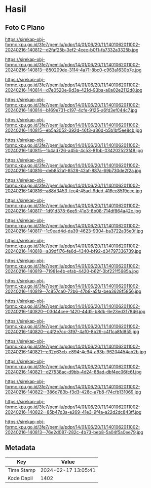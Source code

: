 # Hasil

## Foto C Plano

https://sirekap-obj-formc.kpu.go.id/3fe7/pemilu/pdpr/14/01/06/20/11/1401062011002-20240216-140812--d2faf25b-3ef2-4cec-b0f1-fa7332a3325b.jpg

https://sirekap-obj-formc.kpu.go.id/3fe7/pemilu/pdpr/14/01/06/20/11/1401062011002-20240216-140813--850209de-3114-4a71-8bc0-c963a1630b7e.jpg

https://sirekap-obj-formc.kpu.go.id/3fe7/pemilu/pdpr/14/01/06/20/11/1401062011002-20240216-140814--d7e0520e-9d3a-421d-93ba-a0a02e2112d8.jpg

https://sirekap-obj-formc.kpu.go.id/3fe7/pemilu/pdpr/14/01/06/20/11/1401062011002-20240216-140814--b169e731-c197-4cfe-9125-a6fd3ef044c7.jpg

https://sirekap-obj-formc.kpu.go.id/3fe7/pemilu/pdpr/14/01/06/20/11/1401062011002-20240216-140815--eb5a3052-392d-46f3-a36d-b5b1bf5ee8cb.jpg

https://sirekap-obj-formc.kpu.go.id/3fe7/pemilu/pdpr/14/01/06/20/11/1401062011002-20240216-140815--1b4ad726-a45b-4c53-81bb-034202523f48.jpg

https://sirekap-obj-formc.kpu.go.id/3fe7/pemilu/pdpr/14/01/06/20/11/1401062011002-20240216-140816--deb852a1-8528-42af-887a-69b730de2f2a.jpg

https://sirekap-obj-formc.kpu.go.id/3fe7/pemilu/pdpr/14/01/06/20/11/1401062011002-20240216-140816--a88d3453-fcc4-45ad-9ded-418ec8519ece.jpg

https://sirekap-obj-formc.kpu.go.id/3fe7/pemilu/pdpr/14/01/06/20/11/1401062011002-20240216-140817--1d91d378-6ee5-41e3-8b08-714df864a42c.jpg

https://sirekap-obj-formc.kpu.go.id/3fe7/pemilu/pdpr/14/01/06/20/11/1401062011002-20240216-140817--1c9ead4d-da39-4623-9304-ba3722a35e0f.jpg

https://sirekap-obj-formc.kpu.go.id/3fe7/pemilu/pdpr/14/01/06/20/11/1401062011002-20240216-140818--a39df176-fe6d-4340-bf92-d34797336739.jpg

https://sirekap-obj-formc.kpu.go.id/3fe7/pemilu/pdpr/14/01/06/20/11/1401062011002-20240216-140819--71981e4b-efab-4420-b62f-3bf221f5685a.jpg

https://sirekap-obj-formc.kpu.go.id/3fe7/pemilu/pdpr/14/01/06/20/11/1401062011002-20240216-140819--7c857ca0-72b6-47b8-a5fa-bea3628f5856.jpg

https://sirekap-obj-formc.kpu.go.id/3fe7/pemilu/pdpr/14/01/06/20/11/1401062011002-20240216-140820--03d44cee-1420-44d5-b8db-6e23ed317846.jpg

https://sirekap-obj-formc.kpu.go.id/3fe7/pemilu/pdpr/14/01/06/20/11/1401062011002-20240216-140820--c4f2e7cc-3f97-4af0-8b29-c4f1ca8fd855.jpg

https://sirekap-obj-formc.kpu.go.id/3fe7/pemilu/pdpr/14/01/06/20/11/1401062011002-20240216-140821--e32c63cb-e894-4e94-a93b-96204454ab2b.jpg

https://sirekap-obj-formc.kpu.go.id/3fe7/pemilu/pdpr/14/01/06/20/11/1401062011002-20240216-140821--d27538ac-d9bb-4d24-88ad-dbf4ec06fc6f.jpg

https://sirekap-obj-formc.kpu.go.id/3fe7/pemilu/pdpr/14/01/06/20/11/1401062011002-20240216-140822--386d783b-f3d3-428c-a7b8-f74cfb131069.jpg

https://sirekap-obj-formc.kpu.go.id/3fe7/pemilu/pdpr/14/01/06/20/11/1401062011002-20240216-140822--85b47d3a-e269-41e3-9f4a-a22d2dc843ff.jpg

https://sirekap-obj-formc.kpu.go.id/3fe7/pemilu/pdpr/14/01/06/20/11/1401062011002-20240216-140813--76e2d087-282c-4b73-beb8-5a04f5a0ee79.jpg


## Metadata

| Key        | Value               |
| ---------- | ------------------- |
| Time Stamp | 2024-02-17 13:05:41 |
| Kode Dapil | 1402                |



